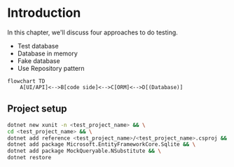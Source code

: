 # Introduction

In this chapter, we'll discuss four approaches to do testing.

- Test database
- Database in memory
- Fake database
- Use Repository pattern

```mermaid
flowchart TD
    A[UI/API]<-->B[code side]<-->C[ORM]<-->D[(Database)]
```

## Project setup

```sh
dotnet new xunit -n <test_project_name> && \
cd <test_project_name> && \
dotnet add reference <test_project_name>/<test_project_name>.csproj && \
dotnet add package Microsoft.EntityFrameworkCore.Sqlite && \
dotnet add package MockQueryable.NSubstitute && \
dotnet restore
```
